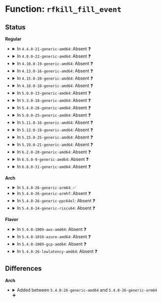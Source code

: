 # Function: <code>rfkill_fill_event</code>

## Status
<b>Regular</b>
<ul>
<li>
<details>
<summary>In <code>4.4.0-21-generic-amd64</code>: Absent ❓</summary>

```json
{
  "name": "rfkill_fill_event",
  "collision_type": "Unique Static",
  "inline_type": "Full",
  "funcs": [
    {
      "addr": 18446744071587305562,
      "name": "rfkill_fill_event",
      "external": false,
      "loc": "net/rfkill/core.c:192",
      "file": "net/rfkill/core.c",
      "inline": "not declared, inlined",
      "caller_inline": [
        "net/rfkill/core.c:rfkill_send_events",
        "net/rfkill/core.c:rfkill_fop_open"
      ],
      "caller_func": []
    }
  ],
  "symbols": []
}
```
</details>
</li>
<li>
<details>
<summary>In <code>4.8.0-22-generic-amd64</code>: Absent ❓</summary>

```json
{
  "name": "rfkill_fill_event",
  "collision_type": "Unique Static",
  "inline_type": "Full",
  "funcs": [
    {
      "addr": 18446744071587778908,
      "name": "rfkill_fill_event",
      "external": false,
      "loc": "net/rfkill/core.c:194",
      "file": "net/rfkill/core.c",
      "inline": "not declared, inlined",
      "caller_inline": [
        "net/rfkill/core.c:rfkill_fop_open",
        "net/rfkill/core.c:rfkill_send_events"
      ],
      "caller_func": []
    }
  ],
  "symbols": []
}
```
</details>
</li>
<li>
<details>
<summary>In <code>4.10.0-19-generic-amd64</code>: Absent ❓</summary>

```json
{
  "name": "rfkill_fill_event",
  "collision_type": "Unique Static",
  "inline_type": "Full",
  "funcs": [
    {
      "addr": 18446744071587994060,
      "name": "rfkill_fill_event",
      "external": false,
      "loc": "net/rfkill/core.c:194",
      "file": "net/rfkill/core.c",
      "inline": "not declared, inlined",
      "caller_inline": [
        "net/rfkill/core.c:rfkill_fop_open",
        "net/rfkill/core.c:rfkill_send_events"
      ],
      "caller_func": []
    }
  ],
  "symbols": []
}
```
</details>
</li>
<li>
<details>
<summary>In <code>4.13.0-16-generic-amd64</code>: Absent ❓</summary>

```json
{
  "name": "rfkill_fill_event",
  "collision_type": "Unique Static",
  "inline_type": "Full",
  "funcs": [
    {
      "addr": 18446744071588152284,
      "name": "rfkill_fill_event",
      "external": false,
      "loc": "net/rfkill/core.c:251",
      "file": "net/rfkill/core.c",
      "inline": "not declared, inlined",
      "caller_inline": [
        "net/rfkill/core.c:rfkill_fop_open",
        "net/rfkill/core.c:rfkill_send_events"
      ],
      "caller_func": []
    }
  ],
  "symbols": []
}
```
</details>
</li>
<li>
<details>
<summary>In <code>4.15.0-20-generic-amd64</code>: Absent ❓</summary>

```json
{
  "name": "rfkill_fill_event",
  "collision_type": "Unique Static",
  "inline_type": "Full",
  "funcs": [
    {
      "addr": 18446744071588700396,
      "name": "rfkill_fill_event",
      "external": false,
      "loc": "net/rfkill/core.c:251",
      "file": "net/rfkill/core.c",
      "inline": "not declared, inlined",
      "caller_inline": [
        "net/rfkill/core.c:rfkill_fop_open",
        "net/rfkill/core.c:rfkill_send_events"
      ],
      "caller_func": []
    }
  ],
  "symbols": []
}
```
</details>
</li>
<li>
<details>
<summary>In <code>4.18.0-10-generic-amd64</code>: Absent ❓</summary>

```json
{
  "name": "rfkill_fill_event",
  "collision_type": "Unique Static",
  "inline_type": "Full",
  "funcs": [
    {
      "addr": 18446744071589067132,
      "name": "rfkill_fill_event",
      "external": false,
      "loc": "net/rfkill/core.c:265",
      "file": "net/rfkill/core.c",
      "inline": "not declared, inlined",
      "caller_inline": [
        "net/rfkill/core.c:rfkill_fop_open",
        "net/rfkill/core.c:rfkill_send_events"
      ],
      "caller_func": []
    }
  ],
  "symbols": []
}
```
</details>
</li>
<li>
<details>
<summary>In <code>5.0.0-13-generic-amd64</code>: Absent ❓</summary>

```json
{
  "name": "rfkill_fill_event",
  "collision_type": "Unique Static",
  "inline_type": "Full",
  "funcs": [
    {
      "addr": 18446744071589288284,
      "name": "rfkill_fill_event",
      "external": false,
      "loc": "net/rfkill/core.c:267",
      "file": "net/rfkill/core.c",
      "inline": "not declared, inlined",
      "caller_inline": [
        "net/rfkill/core.c:rfkill_fop_open",
        "net/rfkill/core.c:rfkill_send_events"
      ],
      "caller_func": []
    }
  ],
  "symbols": []
}
```
</details>
</li>
<li>
<details>
<summary>In <code>5.3.0-18-generic-amd64</code>: Absent ❓</summary>

```json
{
  "name": "rfkill_fill_event",
  "collision_type": "Unique Static",
  "inline_type": "Full",
  "funcs": [
    {
      "addr": 18446744071589747870,
      "name": "rfkill_fill_event",
      "external": false,
      "loc": "net/rfkill/core.c:255",
      "file": "net/rfkill/core.c",
      "inline": "not declared, inlined",
      "caller_inline": [
        "net/rfkill/core.c:rfkill_fop_open",
        "net/rfkill/core.c:rfkill_send_events"
      ],
      "caller_func": []
    }
  ],
  "symbols": []
}
```
</details>
</li>
<li>
<details>
<summary>In <code>5.4.0-26-generic-amd64</code>: Absent ❓</summary>

```json
{
  "name": "rfkill_fill_event",
  "collision_type": "Unique Static",
  "inline_type": "Full",
  "funcs": [
    {
      "addr": 18446744071589971982,
      "name": "rfkill_fill_event",
      "external": false,
      "loc": "net/rfkill/core.c:255",
      "file": "net/rfkill/core.c",
      "inline": "not declared, inlined",
      "caller_inline": [
        "net/rfkill/core.c:rfkill_fop_open",
        "net/rfkill/core.c:rfkill_send_events"
      ],
      "caller_func": []
    }
  ],
  "symbols": []
}
```
</details>
</li>
<li>
<details>
<summary>In <code>5.8.0-25-generic-amd64</code>: Absent ❓</summary>

```json
{
  "name": "rfkill_fill_event",
  "collision_type": "Unique Static",
  "inline_type": "Full",
  "funcs": [
    {
      "addr": 18446744071590999933,
      "name": "rfkill_fill_event",
      "external": false,
      "loc": "net/rfkill/core.c:255",
      "file": "net/rfkill/core.c",
      "inline": "not declared, inlined",
      "caller_inline": [
        "net/rfkill/core.c:rfkill_fop_open",
        "net/rfkill/core.c:rfkill_send_events"
      ],
      "caller_func": []
    }
  ],
  "symbols": []
}
```
</details>
</li>
<li>
<details>
<summary>In <code>5.11.0-16-generic-amd64</code>: Absent ❓</summary>

```json
{
  "name": "rfkill_fill_event",
  "collision_type": "Unique Static",
  "inline_type": "Full",
  "funcs": [
    {
      "addr": 18446744071591064637,
      "name": "rfkill_fill_event",
      "external": false,
      "loc": "net/rfkill/core.c:256",
      "file": "net/rfkill/core.c",
      "inline": "not declared, inlined",
      "caller_inline": [
        "net/rfkill/core.c:rfkill_fop_open",
        "net/rfkill/core.c:rfkill_send_events"
      ],
      "caller_func": []
    }
  ],
  "symbols": []
}
```
</details>
</li>
<li>
<details>
<summary>In <code>5.13.0-19-generic-amd64</code>: Absent ❓</summary>

```json
{
  "name": "rfkill_fill_event",
  "collision_type": "Unique Static",
  "inline_type": "Full",
  "funcs": [
    {
      "addr": 18446744071590995405,
      "name": "rfkill_fill_event",
      "external": false,
      "loc": "net/rfkill/core.c:256",
      "file": "net/rfkill/core.c",
      "inline": "not declared, inlined",
      "caller_inline": [
        "net/rfkill/core.c:rfkill_fop_open",
        "net/rfkill/core.c:rfkill_send_events"
      ],
      "caller_func": []
    }
  ],
  "symbols": []
}
```
</details>
</li>
<li>
<details>
<summary>In <code>5.15.0-25-generic-amd64</code>: Absent ❓</summary>

```json
{
  "name": "rfkill_fill_event",
  "collision_type": "Unique Static",
  "inline_type": "Full",
  "funcs": [
    {
      "addr": 18446744071591833213,
      "name": "rfkill_fill_event",
      "external": false,
      "loc": "net/rfkill/core.c:256",
      "file": "net/rfkill/core.c",
      "inline": "not declared, inlined",
      "caller_inline": [
        "net/rfkill/core.c:rfkill_fop_open",
        "net/rfkill/core.c:rfkill_send_events"
      ],
      "caller_func": []
    }
  ],
  "symbols": []
}
```
</details>
</li>
<li>
<details>
<summary>In <code>5.19.0-21-generic-amd64</code>: Absent ❓</summary>

```json
{
  "name": "rfkill_fill_event",
  "collision_type": "Unique Static",
  "inline_type": "Full",
  "funcs": [
    {
      "addr": 18446744071593547805,
      "name": "rfkill_fill_event",
      "external": false,
      "loc": "net/rfkill/core.c:256",
      "file": "net/rfkill/core.c",
      "inline": "not declared, inlined",
      "caller_inline": [
        "net/rfkill/core.c:rfkill_fop_open",
        "net/rfkill/core.c:rfkill_send_events"
      ],
      "caller_func": []
    }
  ],
  "symbols": []
}
```
</details>
</li>
<li>
<details>
<summary>In <code>6.2.0-20-generic-amd64</code>: Absent ❓</summary>

```json
{
  "name": "rfkill_fill_event",
  "collision_type": "Unique Static",
  "inline_type": "Full",
  "funcs": [
    {
      "addr": 18446744071595469453,
      "name": "rfkill_fill_event",
      "external": false,
      "loc": "net/rfkill/core.c:256",
      "file": "net/rfkill/core.c",
      "inline": "not declared, inlined",
      "caller_inline": [
        "net/rfkill/core.c:rfkill_fop_open",
        "net/rfkill/core.c:rfkill_send_events"
      ],
      "caller_func": []
    }
  ],
  "symbols": []
}
```
</details>
</li>
<li>
<details>
<summary>In <code>6.5.0-9-generic-amd64</code>: Absent ❓</summary>

```json
{
  "name": "rfkill_fill_event",
  "collision_type": "Unique Static",
  "inline_type": "Full",
  "funcs": [
    {
      "addr": 18446744071595976573,
      "name": "rfkill_fill_event",
      "external": false,
      "loc": "net/rfkill/core.c:256",
      "file": "net/rfkill/core.c",
      "inline": "not declared, inlined",
      "caller_inline": [
        "net/rfkill/core.c:rfkill_fop_open",
        "net/rfkill/core.c:rfkill_send_events"
      ],
      "caller_func": []
    }
  ],
  "symbols": []
}
```
</details>
</li>
<li>
<details>
<summary>In <code>6.8.0-31-generic-amd64</code>: Absent ❓</summary>

```json
{
  "name": "rfkill_fill_event",
  "collision_type": "Unique Static",
  "inline_type": "Full",
  "funcs": [
    {
      "addr": 18446744071596842052,
      "name": "rfkill_fill_event",
      "external": false,
      "loc": "net/rfkill/core.c:257",
      "file": "net/rfkill/core.c",
      "inline": "not declared, inlined",
      "caller_inline": [
        "net/rfkill/core.c:rfkill_fop_open",
        "net/rfkill/core.c:rfkill_send_events"
      ],
      "caller_func": []
    }
  ],
  "symbols": []
}
```
</details>
</li>
</ul>
<b>Arch</b>
<ul>
<li>
<details>
<summary>In <code>5.4.0-26-generic-arm64</code>: ✅</summary>

```c
void rfkill_fill_event(struct rfkill_event * ev, struct rfkill * rfkill, enum rfkill_operation op)
```

```json
{
  "name": "rfkill_fill_event",
  "collision_type": "Unique Static",
  "inline_type": "No",
  "funcs": [
    {
      "addr": 18446603336503704800,
      "name": "rfkill_fill_event",
      "external": false,
      "loc": "net/rfkill/core.c:255",
      "file": "net/rfkill/core.c",
      "inline": "seen, unknown",
      "caller_inline": [],
      "caller_func": [
        "net/rfkill/core.c:rfkill_fop_open",
        "net/rfkill/core.c:rfkill_send_events"
      ]
    }
  ],
  "symbols": [
    {
      "addr": 18446603336503704800,
      "name": "rfkill_fill_event",
      "section": ".text",
      "bind": "STB_LOCAL",
      "size": 208
    }
  ]
}
```
</details>
</li>
<li>
<details>
<summary>In <code>5.4.0-26-generic-armhf</code>: Absent ❓</summary>

```json
{
  "name": "rfkill_fill_event",
  "collision_type": "Unique Static",
  "inline_type": "Full",
  "funcs": [
    {
      "addr": 3236342884,
      "name": "rfkill_fill_event",
      "external": false,
      "loc": "net/rfkill/core.c:255",
      "file": "net/rfkill/core.c",
      "inline": "not declared, inlined",
      "caller_inline": [
        "net/rfkill/core.c:rfkill_fop_open",
        "net/rfkill/core.c:rfkill_send_events"
      ],
      "caller_func": []
    }
  ],
  "symbols": []
}
```
</details>
</li>
<li>
<details>
<summary>In <code>5.4.0-26-generic-ppc64el</code>: Absent ❓</summary>

```json
{
  "name": "rfkill_fill_event",
  "collision_type": "Unique Static",
  "inline_type": "Full",
  "funcs": [
    {
      "addr": 13835058055297544228,
      "name": "rfkill_fill_event",
      "external": false,
      "loc": "net/rfkill/core.c:255",
      "file": "net/rfkill/core.c",
      "inline": "not declared, inlined",
      "caller_inline": [
        "net/rfkill/core.c:rfkill_fop_open",
        "net/rfkill/core.c:rfkill_send_events"
      ],
      "caller_func": []
    }
  ],
  "symbols": []
}
```
</details>
</li>
<li>
<details>
<summary>In <code>5.4.0-24-generic-riscv64</code>: Absent ❓</summary>

```json
{
  "name": "rfkill_fill_event",
  "collision_type": "Unique Static",
  "inline_type": "Full",
  "funcs": [
    {
      "addr": 18446743936279637896,
      "name": "rfkill_fill_event",
      "external": false,
      "loc": "net/rfkill/core.c:255",
      "file": "net/rfkill/core.c",
      "inline": "not declared, inlined",
      "caller_inline": [
        "net/rfkill/core.c:rfkill_fop_open",
        "net/rfkill/core.c:rfkill_send_events"
      ],
      "caller_func": []
    }
  ],
  "symbols": []
}
```
</details>
</li>
</ul>
<b>Flavor</b>
<ul>
<li>
<details>
<summary>In <code>5.4.0-1009-aws-amd64</code>: Absent ❓</summary>

```json
{
  "name": "rfkill_fill_event",
  "collision_type": "Unique Static",
  "inline_type": "Full",
  "funcs": [
    {
      "addr": 18446744071589575582,
      "name": "rfkill_fill_event",
      "external": false,
      "loc": "net/rfkill/core.c:255",
      "file": "net/rfkill/core.c",
      "inline": "not declared, inlined",
      "caller_inline": [
        "net/rfkill/core.c:rfkill_fop_open",
        "net/rfkill/core.c:rfkill_send_events"
      ],
      "caller_func": []
    }
  ],
  "symbols": []
}
```
</details>
</li>
<li>
<details>
<summary>In <code>5.4.0-1010-azure-amd64</code>: Absent ❓</summary>

```json
{
  "name": "rfkill_fill_event",
  "collision_type": "Unique Static",
  "inline_type": "Full",
  "funcs": [
    {
      "addr": 18446744071589300158,
      "name": "rfkill_fill_event",
      "external": false,
      "loc": "net/rfkill/core.c:255",
      "file": "net/rfkill/core.c",
      "inline": "not declared, inlined",
      "caller_inline": [
        "net/rfkill/core.c:rfkill_fop_open",
        "net/rfkill/core.c:rfkill_send_events"
      ],
      "caller_func": []
    }
  ],
  "symbols": []
}
```
</details>
</li>
<li>
<details>
<summary>In <code>5.4.0-1009-gcp-amd64</code>: Absent ❓</summary>

```json
{
  "name": "rfkill_fill_event",
  "collision_type": "Unique Static",
  "inline_type": "Full",
  "funcs": [
    {
      "addr": 18446744071590017614,
      "name": "rfkill_fill_event",
      "external": false,
      "loc": "net/rfkill/core.c:255",
      "file": "net/rfkill/core.c",
      "inline": "not declared, inlined",
      "caller_inline": [
        "net/rfkill/core.c:rfkill_fop_open",
        "net/rfkill/core.c:rfkill_send_events"
      ],
      "caller_func": []
    }
  ],
  "symbols": []
}
```
</details>
</li>
<li>
<details>
<summary>In <code>5.4.0-26-lowlatency-amd64</code>: Absent ❓</summary>

```json
{
  "name": "rfkill_fill_event",
  "collision_type": "Unique Static",
  "inline_type": "Full",
  "funcs": [
    {
      "addr": 18446744071590067694,
      "name": "rfkill_fill_event",
      "external": false,
      "loc": "net/rfkill/core.c:255",
      "file": "net/rfkill/core.c",
      "inline": "not declared, inlined",
      "caller_inline": [
        "net/rfkill/core.c:rfkill_fop_open",
        "net/rfkill/core.c:rfkill_send_events"
      ],
      "caller_func": []
    }
  ],
  "symbols": []
}
```
</details>
</li>
</ul>

## Differences
<b>Arch</b>
<ul>
<li>
<details>
<summary>Added between <code>5.4.0-26-generic-amd64</code> and <code>5.4.0-26-generic-arm64</code> ➕</summary>

```c
void rfkill_fill_event(struct rfkill_event * ev, struct rfkill * rfkill, enum rfkill_operation op)
```
</details>
</li>
</ul>
